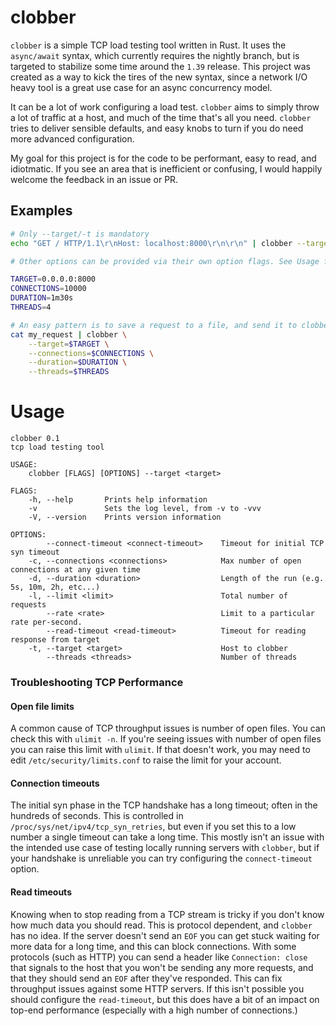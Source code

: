 # clobber

`clobber` is a simple TCP load testing tool written in Rust. It uses the `async/await` syntax, which currently requires the nightly branch, but is targeted to stabilize some time around the `1.39` release. This project was created as a way to kick the tires of the new syntax, since a network I/O heavy tool is a great use case for an async concurrency model.

It can be a lot of work configuring a load test. `clobber` aims to simply throw a lot of traffic at a host, and much of the time that's all you need. `clobber` tries to deliver sensible defaults, and easy knobs to turn if you do need more advanced configuration.

My goal for this project is for the code to be performant, easy to read, and idiotmatic. If you see an area that is inefficient or confusing, I would happily welcome the feedback in an issue or PR.

## Examples
```bash
# Only --target/-t is mandatory
echo "GET / HTTP/1.1\r\nHost: localhost:8000\r\n\r\n" | clobber --target=0.0.0.0:8000
```

```bash
# Other options can be provided via their own option flags. See Usage for full details.

TARGET=0.0.0.0:8000
CONNECTIONS=10000
DURATION=1m30s
THREADS=4

# An easy pattern is to save a request to a file, and send it to clobber via the stdin pipe
cat my_request | clobber \
    --target=$TARGET \
    --connections=$CONNECTIONS \
    --duration=$DURATION \
    --threads=$THREADS
```
# Usage
```
clobber 0.1
tcp load testing tool

USAGE:
    clobber [FLAGS] [OPTIONS] --target <target>

FLAGS:
    -h, --help       Prints help information
    -v               Sets the log level, from -v to -vvv
    -V, --version    Prints version information

OPTIONS:
        --connect-timeout <connect-timeout>    Timeout for initial TCP syn timeout
    -c, --connections <connections>            Max number of open connections at any given time
    -d, --duration <duration>                  Length of the run (e.g. 5s, 10m, 2h, etc...)
    -l, --limit <limit>                        Total number of requests
        --rate <rate>                          Limit to a particular rate per-second.
        --read-timeout <read-timeout>          Timeout for reading response from target
    -t, --target <target>                      Host to clobber
        --threads <threads>                    Number of threads

```

### Troubleshooting TCP Performance

#### Open file limits

A common cause of TCP throughput issues is number of open files. You can check this with `ulimit -n`. If you're seeing
issues with number of open files you can raise this limit with `ulimit`. If that doesn't work, you may need to edit `/etc/security/limits.conf` to raise the limit for your account.

#### Connection timeouts

The initial syn phase in the TCP handshake has a long timeout; often in the hundreds of seconds. This is controlled
in `/proc/sys/net/ipv4/tcp_syn_retries`, but even if you set this to a low number a single timeout can take a long
time. This mostly isn't an issue with the intended use case of testing locally running servers with `clobber`, but
if your handshake is unreliable you can try configuring the `connect-timeout` option.

#### Read timeouts

Knowing when to stop reading from a TCP stream is tricky if you don't know how much data you should read. This is
protocol dependent, and `clobber` has no idea. If the server doesn't send an `EOF` you can get stuck waiting for more
data for a long time, and this can block connections. With some protocols (such as HTTP) you can send a header like
`Connection: close` that signals to the host that you won't be sending any more requests, and that they should send
an `EOF` after they've responded. This can fix throughput issues against some HTTP servers. If this isn't possible you
should configure the `read-timeout`, but this does have a bit of an impact on top-end performance (especially with a high number of connections.)
